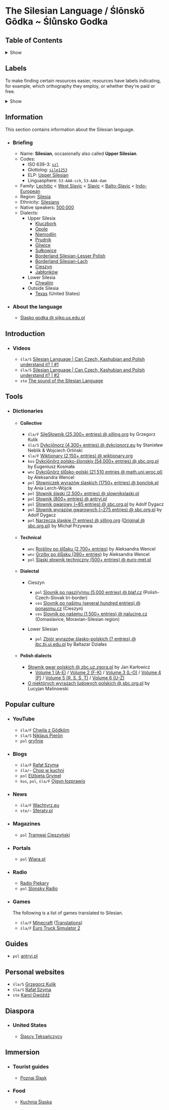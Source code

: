# The Silesian Language / Ślōnskŏ Gōdka ~ Ślůnsko Godka

## Table of Contents

<details>

<summary>Show</summary>

- [Table of Contents](#table-of-contents)
- [Labels](#labels)
- [Information](#information)
  - [Briefing](#briefing)
  - [About the language](#about-the-language)
- [Introduction](#introduction)
  - [Videos](#videos)
- [Tools](#tools)
  - [Dictionaries](#dictionaries)
    - [Collective](#collective)
    - [Dialectal](#dialectal)
    - [Polish dialects](#polish-dialects)
- [Popular culture](#popular-culture)
  - [YouTube](#youtube)
  - [Blogs](#blogs)
  - [News](#news)
  - [Magazines](#magazines)
  - [Portals](#portals)
  - [Radio](#radio)
  - [Games](#games)
- [Guides](#guides)
- [Personal websites](#personal-websites)
- [Diaspora](#diaspora)
  - [United States](#united-states)
- [Immersion](#immersion)
  - [Tourist guides](#tourist-guides)
  - [Food](#food)

</details>

## Labels

To make finding certain resources easier, resources have labels indicating, for example,
which orthography they employ, or whether they're paid or free.  

<details>

<summary>Show</summary>

- Orthographies
  - `śla` - Ślabikŏrzowy Szrajbōnek ('The Elementary Orthography')
    - `śla/F` - Full
    - `śla/S` - Simplified
    - `śla/~` - Ślabikŏrz-based orthography
  - `ste` - Steuerowy Szrajbůnek ('The Steuer Orthography')
    - `ste/~` - Steuer-based orthography
  - `kos` - Kosmała
  - `wen` - Wencel
  - `etc` - Et cetera, i.e. custom, ad-hoc orthography
  - `pol` - Approximation using Polish orthography
  - `ces` - Approximation using Czech orthography
- Requests
  - `missing` - The resource is missing a link. Please help in finding a link for it.
- Other
  - 💵 - Paid resource

</details>

## Information

This section contains information about the Silesian language.

- ### Briefing

  - Name: **Silesian**, occasionally also called **Upper Silesian**.
  - Codes:
    - ISO 639-3: [`szl`](https://iso639-3.sil.org/code/szl)
    - Glottolog: [`sile1253`](https://glottolog.org/resource/languoid/id/sile1253)
    - ELP: [Upper Silesian](https://www.endangeredlanguages.com/lang/8349)
    - Linguasphere: `53-AAA-cck`, `53-AAA-dam`
  - Family:
    [Lechitic](https://en.wikipedia.org/wiki/Lechitic_languages) <
    [West Slavic](https://en.wikipedia.org/wiki/West_Slavic_languages) <
    [Slavic](https://en.wikipedia.org/wiki/Slavic_languages) <
    [Balto-Slavic](https://en.wikipedia.org/wiki/Balto-Slavic_languages) <
    [Indo-European](https://en.wikipedia.org/wiki/Indo-European_languages)
  - Region: [Silesia](https://en.wikipedia.org/wiki/Silesia)
  - Ethnicity: [Silesians](https://en.wikipedia.org/wiki/Silesians)
  - Native speakers: [500,000](https://stat.gov.pl/download/gfx/portalinformacyjny/pl/defaultaktualnosci/6494/10/1/1/wstepne_wyniki_nsp_2021_w_zakresie_struktury_narodowo-etnicznej_oraz_jezyka_kontaktow_domowych.pdf)
  - Dialects:
    - Upper Silesia
      - [Kluczbork](https://en.wikipedia.org/wiki/Kluczbork_Silesian_dialect)
      - [Opole](https://en.wikipedia.org/wiki/Opole_Silesian_dialect)
      - [Niemodlin](https://en.wikipedia.org/wiki/Niemodlin_dialect)
      - [Prudnik](https://en.wikipedia.org/wiki/Prudnik_Silesian_dialect)
      - [Gliwice](https://en.wikipedia.org/wiki/Gliwice_dialect)
      - [Sułkowice](https://en.wikipedia.org/wiki/Sulkovian_dialect)
      - [Borderland Silesian-Lesser Polish](https://en.wikipedia.org/wiki/Borderland_Silesian-Lesser_Polish_dialect)
      - [Borderland Silesian-Lach](https://en.wikipedia.org/wiki/Borderland_Silesian-Lach_dialect)
      - [Cieszyn](https://en.wikipedia.org/wiki/Cieszyn_Silesian_dialect)
      - [Jabłonków](https://en.wikipedia.org/wiki/Jabłonków_dialect)
    - Lower Silesia
      - [Chwalim](https://en.wikipedia.org/wiki/Chwalim_dialect)
    - Outside Silesia
      - [Texas](https://en.wikipedia.org/wiki/Texan_Silesian) (United States)
     
- ### About the language

  - [Śląsko godka @ sjikp.us.edu.pl](https://www.sjikp.us.edu.pl/wp-content/uploads/2021/03/e-Godka.pdf)

## Introduction

- ### Videos

  - `śla/S` [Silesian Language | Can Czech, Kashubian and Polish understand it? | #1](https://www.youtube.com/watch?v=IUJLLtMrmCg)
  - `śla/S` [Silesian Language | Can Czech, Kashubian and Polish understand it? | #2](https://www.youtube.com/watch?v=-3OZLAnSB_c)
  - `ste` [The sound of the Silesian Language](https://www.youtube.com/watch?v=5TvH8ijBOl4)

## Tools

- ### Dictionaries

  - #### Collective

    <!-- Instructions on how to get the number of entries: -->
    <!-- The front page lets you know. -->
    - `śla/F` [SileSłownik (25,300+ entries) @ silling.org](https://silling.org/slownik/Przodni%C5%8F_str%C5%8Dna) by Grzegorz Kulik
    <!-- You can find out via the sitemap: https://dykcjonorz.eu/wp-sitemap.xml -->
    - `śla/S` [Dykcjōnorz (4,300+ entries) @ dykcjonorz.eu](https://dykcjonorz.eu) by Stanisław Neblik & Wojciech Orliński
    <!-- You can find out here: https://en.wiktionary.org/wiki/Category:Silesian_lemmas -->
    - `śla/F` [Wiktionary (2,150+ entries) @ wiktionary.org](https://wiktionary.org)
    <!-- Checked by hand; scanned the dictionary, picked out the Silesian words, removed duplicates. -->
    - `kos` [Dykcjōnôrz polsko-ślonskiy (54,000+ entries) @ sbc.org.pl](https://sbc.org.pl/dlibra/publication/648390) by Eugeniusz Kosmała
    <!-- The book lets you know. -->
    - `wnc` [Dykcjůnôrz ślų̊sko-polski (21,510 entries @ math.uni.wroc.pl)](https://www.math.uni.wroc.pl/~wencel/sil/slownik_sp.pdf) by Aleksandra Wencel
    <!-- Checked by hand; found number of pages, found number of entries per page, summed it all up. -->
    - `pol` [Słowniczek wyrazów śląskich (1750+ entries) @ bonclok.pl](https://bonclok.pl/slowniczek-wyrazow-slaskich.html) by Ania Lerch-Wójcik
    <!-- Checked by hand. -->
    - `pol` [Słownik śląski (2,500+ entries) @ slownikslaski.pl](https://www.slownikslaski.pl/)
    <!-- Checked by hand. -->
    - `pol` [Słownik (800+ entries) @ antryj.pl](https://www.antryj.pl/category/slownik/)
    <!-- Checked by hand. -->
    - `pol` [Słownik gwarowy (~85 entries) @ sbc.org.pl](https://www.sbc.org.pl/dlibra/publication/880766/edition/802420) by Adolf Dygacz
    <!-- Checked by hand. -->
    - `pol` [Słownik wyrazów gwarowych (~275 entries) @ sbc.org.pl](https://www.sbc.org.pl/dlibra/publication/861664/edition/788851) by Adolf Dygacz
    <!-- ❌ Not checked. -->
    - `pol` [Narzecza śląskie (? entries) @ silling.org](https://silling.org/slownik-od-przywary-slonsko-polski/) ([Original @ sbc.org.pl](https://sbc.org.pl/dlibra/publication/68791/edition/64871/narzecza-slaskie-napisal-ks-michal-przywara-c-slownik-przywara-michal-1867-1906)) by Michał Przywara

  - #### Technical

    <!-- Checked by hand. -->
    - `wnc` [Rojśliny po ślų̊sku (2,700+ entries)](https://www.math.uni.wroc.pl/~wencel/sil/rojsliny.pdf) by Aleksandra Wencel
    <!-- Checked by hand. -->
    - `wnc` [Grziby po ślų̊sku (390+ entries)](https://www.math.uni.wroc.pl/~wencel/sil/grziby.pdf) by Aleksandra Wencel
    <!-- Checked the number of lines from start to end. -->
    - `pol` [Śląski słownik techniczny (500+ entries) @ euro-met.pl](https://euro-met.pl/informator/slaski-slownik)

  - #### Dialectal

    - Cieszyn

      <!-- Stated on the page. -->
      - `pol` [Slovník po naszi(y)mu (5,000 entries) @ blaf.cz](http://www.blaf.cz/index.php?body=slovnik) (Polish-Czech-Slovak tri-border)
      <!-- The format makes it difficult to check easily, one would have to manually go through it all. -->
      - `ces` [Slovník po našimu (several hundred entries) @ ponasimu.cz](https://www.ponasimu.cz/slovnik-po-nasimu-cesky/a/) (Cieszyn)
      <!-- Checked by hand, not an exact number by any means. -->
      - `ces` [Slovník po našemu (1,500+ entries) @ nalucine.cz](http://www.nalucine.cz/nlcn/a-te/h-slovni.htm) (Domaslavice, Moravian-Silesian region)
     
    - Lower Silesian
   
      <!-- ❌ Not checked. -->
      - `pol` [Zbiór wyrazów śląsko-polskich (? entries) @ jbc.bj.uj.edu.pl](https://jbc.bj.uj.edu.pl/dlibra/publication/338687/edition/323579) by Baltazar Działas

  - #### Polish dialects
 
    - [Słownik gwar polskich @ zbc.uz.zgora.pl]() by Jan Karłowicz
      - [Volume 1 (A-E)](https://zbc.uz.zgora.pl/dlibra/publication/9018/edition/8866) / [Volume 2 (F-K)](https://zbc.uz.zgora.pl/dlibra/publication/9019/edition/8867) / [Volume 3 (L-O)](https://zbc.uz.zgora.pl/dlibra/publication/9020/edition/8868) / [Volume 4 (P)](https://zbc.uz.zgora.pl/dlibra/publication/9037/edition/8886) / [Volume 5 (R, S, Ś, T)](https://zbc.uz.zgora.pl/dlibra/publication/9038/edition/8887) / [Volume 6 (U-Ż)](https://zbc.uz.zgora.pl/dlibra/publication/9039/edition/8888)
    - [O niektórych wyrazach ludowych polskich @ sbc.org.pl](https://sbc.org.pl/Content/608888/PDF/ii18929-0000-00-0001.pdf) by Lucyjan Malinowski

## Popular culture

- ### YouTube
  
  - `śla/F` [Chwila z Gŏdkōm](https://www.youtube.com/c/ChwilaZG%C5%8Fdk%C5%8Dm)
  - `śla/S` [Niklaus Pierōn](https://www.youtube.com/@NiklausPieron)
  - `pol` [gryfnie](https://www.youtube.com/@gryfnie)

- ### Blogs

  - `śla/F` [Rafał Szyma](https://oschl.wordpress.com/)
  - `śla/~` [Chop w kuchni](https://chopwkuchni.pl/)
  - `pol` [Elżbieta Grymel](https://elzbietagrymel.art/)
  - `kos`, `pol`, `śla/F` [Ojgyn łozprawio](https://ojgyn.blogspot.com/)
 
- ### News

  - `śla/F` [Wachtyrz.eu](https://wachtyrz.eu/)
  - `ste/~` [Sferatv.pl](https://sferatv.pl/informacje-po-slasku)
 
- ### Magazines

  - `pol` [Tramwaj Cieszyński](https://tramwajcieszynski.pl/?s=Lato%C5%9B)
 
- ### Portals

  - `pol` [Wiara.pl](https://kultura.wiara.pl/Rozmaitosci/Slaskie_klimaty)

- ### Radio

  - [Radio Piekary](https://radiopiekary.pl/)
  - `pol` [Slonsky Radio](https://slonskyradio.eu/)
 
- ### Games

  The following is a list of games translated to Silesian.

  - `śla/F` [Minecraft](https://www.minecraft.net/en-us) ([Translations](https://crowdin.com/project/minecraft))
  - `śla/F` [Euro Truck Simulator 2](https://eurotrucksimulator2.com/)

## Guides

- `pol` [antryj.pl](https://www.antryj.pl/)

## Personal websites

- `śla/S` [Grzegorz Kulik](https://grzegorzkulik.pl/)
- `śla/S` [Rafał Szyma](https://szyma.art/)
- `ste` [Karol Gwóźdź](https://karolgwozdz.com/bio.php)

## Diaspora

- ### United States

  - [Śląscy Teksańczycy](https://slask-texas.org/pl/)

## Immersion

- ### Tourist guides

  - [Poznaj Śląsk](https://www.poznaj-slask.pl/)
 
- ### Food

  - [Kuchnia Śląska](https://www.kuchnia-slaska.pl/)
